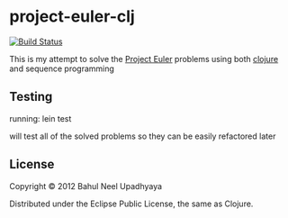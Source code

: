 # project-euler-clj
[![Build Status](https://secure.travis-ci.org/bahulneel/project-euler-clj.png)](http://travis-ci.org/bahulneel/project-euler-clj)

This is my attempt to solve the [Project Euler](http://projecteuler.net) problems
using both [clojure](http://clojure.github.com) and sequence programming 

## Testing

running:
    lein test

will test all of the solved problems so they can be easily refactored later 

## License

Copyright © 2012 Bahul Neel Upadhyaya

Distributed under the Eclipse Public License, the same as Clojure.
